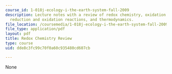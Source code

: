 ```yaml
---
course_id: 1-018j-ecology-i-the-earth-system-fall-2009
description: Lecture notes with a review of redox chemistry, oxidation state or number,
  reduction and oxidation reactions, and thermodynamics.
file_location: /coursemedia/1-018j-ecology-i-the-earth-system-fall-2009/dde8c3fc99c70f0a60c935480cd607cb_MIT1_018JF09_lec03_Redox.pdf
file_type: application/pdf
layout: pdf
title: Redox Chemistry Review
type: course
uid: dde8c3fc99c70f0a60c935480cd607cb

---
```

None